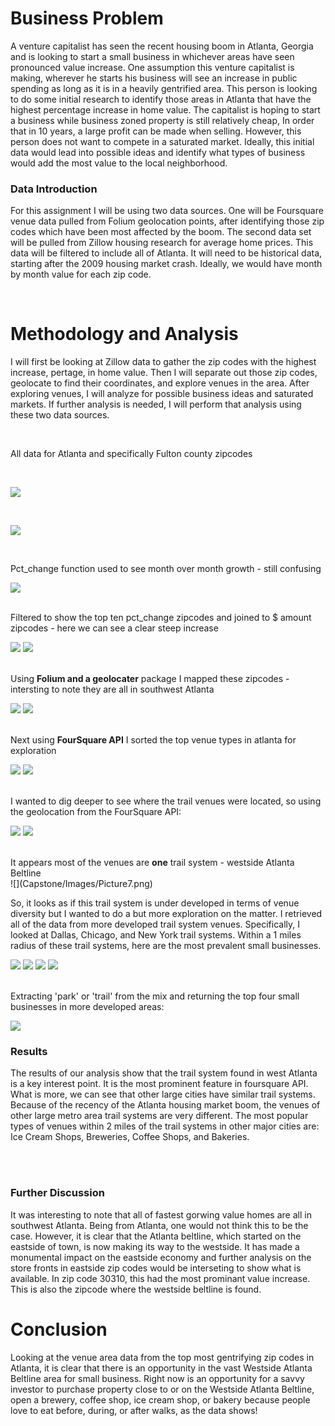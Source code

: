 

# Business Problem 


  A venture capitalist has seen the recent housing boom in Atlanta, Georgia and is looking to start a small business in whichever areas have seen pronounced value increase. One assumption this venture capitalist is making, wherever he starts his business will see an increase in public spending as long as it is in a heavily gentrified area. This person is looking to do some initial research to identify those areas in Atlanta that have the highest percentage increase in home value. 
The capitalist is hoping to start a business while business zoned property is still relatively cheap, In order that in 10 years, a large profit can be made when selling. However, this person does not want to compete in a saturated market. Ideally, this initial data would lead into possible ideas and identify what types of business would add the most value to the local neighborhood. 

### Data Introduction

For this assignment I will be using two data sources. One will be Foursquare venue data pulled from Folium geolocation points, after identifying those zip codes which have been most affected by the boom. The second data set will be pulled from Zillow housing research for average home prices. This data will be filtered to include all of Atlanta. It will need to be historical data, starting after the 2009 housing market crash. Ideally, we would have month by month value for each zip code. 

<br />


# Methodology and Analysis 

I will first be looking at Zillow data to gather the zip codes with the highest increase, pertage, in home value. Then I will separate out those zip codes, geolocate to find their coordinates, and explore venues in the area. After exploring venues, I will analyze for possible business ideas and saturated markets. If further analysis is needed, I will perform that analysis using these two data sources.

<br />

All data for Atlanta and specifically Fulton county zipcodes

<br />

![](Capstone/Images/Picture10.png)

<br />

![](Capstone/Images/Picture1.png)

</br>

Pct_change function used to see month over month growth - still confusing

![](Capstone/Images/Picture2.png)

<br />
Filtered to show the top ten pct_change zipcodes and joined to $ amount zipcodes - here we can see a clear steep increase
<br />

![](Capstone/Images/Picture11.png)
![](Capstone/Images/Picture3.png)

<br />
Using <b>Folium and a geolocater</b> package I mapped these zipcodes - intersting to note they are all in southwest Atlanta

<br />

![](Capstone/Images/Picture12.png)
![](Capstone/Images/Picture4.png)

<br />
Next using <b>FourSquare API</b> I sorted the top venue types in atlanta for exploration
<br />

![](Capstone/Images/Picture13.png)
![](Capstone/Images/Picture5.png)

<br />
I wanted to dig deeper to see where the trail venues were located, so using the geolocation from the FourSquare API:
<br />

![](Capstone/Images/Picture14.png)
![](Capstone/Images/Picture6.png)

<br />
It appears most of the venues are <b>one</b> trail system - westside Atlanta Beltline
<br />
![](Capstone/Images/Picture7.png)

<br />

So, it looks as if this trail system is  under developed in terms of venue diversity but I wanted to do a but more exploration on the matter. I retrieved all of the data from more developed trail system venues. Specifically, I looked at Dallas, Chicago, and New York trail systems. Within a 1 miles radius of these trail systems, here are the most prevalent small businesses. 
</br>

![](Capstone/Images/Picture15.png)
![](Capstone/Images/Picture16.png)
![](Capstone/Images/Picture17.png)
![](Capstone/Images/Picture8.png)

<br />
Extracting 'park' or 'trail' from the mix and returning the top four small businesses in more developed areas:

![](Capstone/Images/Picture9.png)


### Results

The results of our analysis show that the trail system found in west Atlanta is a key interest point. It is the most prominent feature in foursquare API. What is more, we can see that other large cities have similar trail systems. Because of the recency of the Atlanta housing market boom, the venues of other large metro area trail systems are very different. The most popular types of venues within 2 miles of the trail systems in other major cities are: Ice Cream Shops, Breweries, Coffee Shops, and Bakeries. 

<br />
<br />

### Further Discussion 

It was interesting to note that all of fastest gorwing value homes are all in southwest Atlanta. Being from Atlanta, one would not think this to be the case. However, it is clear that the Atlanta beltline, which started on the eastside of town, is now making its way to the westside. It has made a monumental impact on the eastside economy and further analysis on the store fronts in eastside zip codes would be interseting to show what is available. In zip code 30310, this had the most prominant value increase. This is also the zipcode where the westside beltline is found.

# Conclusion 

Looking at the venue area data from the top most gentrifying zip codes in Atlanta, it is clear that there is an opportunity in the vast Westside Atlanta Beltline area for small business. Right now is an opportunity for a savvy investor to purchase property close to or on the Westside Atlanta Beltline, open a brewery, coffee shop, ice cream shop, or bakery because people love to eat before, during, or after walks, as the data shows!

